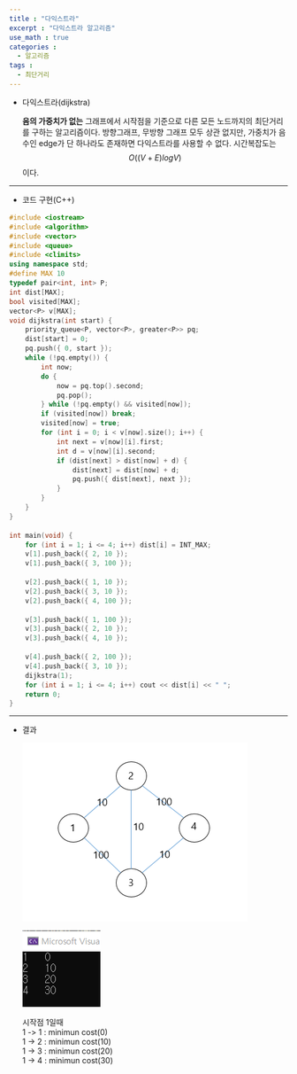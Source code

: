 ```yaml
---
title : "다익스트라"
excerpt : "다익스트라 알고리즘"
use_math : true
categories :
  - 알고리즘
tags :
  - 최단거리
---
```


- 다익스트라(dijkstra)

  **음의 가중치가 없는** 그래프에서 시작점을 기준으로 다른 모든 노드까지의 최단거리를 구하는 알고리즘이다. 방향그래프, 무방향 그래프 모두 상관 없지만, 가중치가 음수인 edge가 단 하나라도 존재하면 다익스트라를 사용할 수 없다. 시간복잡도는 $$O((V+E)logV)$$이다.   

---

- 코드 구현(C++)      

```cpp  
#include <iostream>
#include <algorithm>
#include <vector>
#include <queue>
#include <climits>
using namespace std;
#define MAX 10
typedef pair<int, int> P;
int dist[MAX];
bool visited[MAX];
vector<P> v[MAX];
void dijkstra(int start) {
	priority_queue<P, vector<P>, greater<P>> pq;
	dist[start] = 0;
	pq.push({ 0, start });
	while (!pq.empty()) {
		int now;
		do {
			now = pq.top().second;
			pq.pop();
		} while (!pq.empty() && visited[now]);
		if (visited[now]) break;
		visited[now] = true;
		for (int i = 0; i < v[now].size(); i++) {
			int next = v[now][i].first;
			int d = v[now][i].second;
			if (dist[next] > dist[now] + d) {
				dist[next] = dist[now] + d;
				pq.push({ dist[next], next });
			}
		}
	}
}

int main(void) {
	for (int i = 1; i <= 4; i++) dist[i] = INT_MAX;
	v[1].push_back({ 2, 10 });
	v[1].push_back({ 3, 100 });

	v[2].push_back({ 1, 10 });
	v[2].push_back({ 3, 10 });
	v[2].push_back({ 4, 100 });

	v[3].push_back({ 1, 100 });
	v[3].push_back({ 2, 10 });
	v[3].push_back({ 4, 10 });

	v[4].push_back({ 2, 100 });
	v[4].push_back({ 3, 10 });
	dijkstra(1);
	for (int i = 1; i <= 4; i++) cout << dist[i] << " ";
	return 0;
}
```  

---

- 결과  

  ![](/assets/images/다익스트라.png)

  ![](/assets/images/다익결과.png)

  시작점 1일때   
  1 -> 1 : minimun cost(0)  
  1 -> 2 : minimun cost(10)  
  1 -> 3 : minimun cost(20)   
  1 -> 4 : minimun cost(30)  
